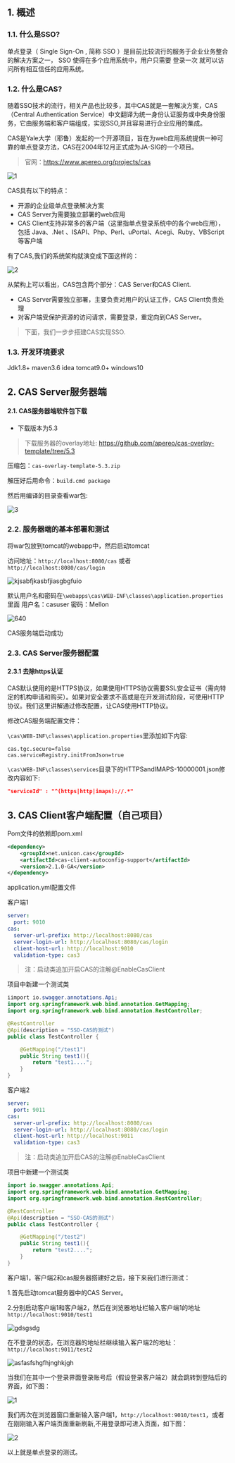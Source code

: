 ## 1. 概述 

### 1.1. 什么是SSO?

单点登录（ Single Sign-On , 简称 SSO ）是目前比较流行的服务于企业业务整合的解决方案之一， SSO 使得在多个应用系统中，用户只需要 登录一次 就可以访问所有相互信任的应用系统。

### 1.2. 什么是CAS?

随着SSO技术的流行，相关产品也比较多，其中CAS就是一套解决方案，CAS（Central Authentication Service）中文翻译为统一身份认证服务或中央身份服务，它由服务端和客户端组成，实现SSO,并且容易进行企业应用的集成。

CAS是Yale大学（耶鲁）发起的一个开源项目，旨在为web应用系统提供一种可靠的单点登录方法，CAS在2004年12月正式成为JA-SIG的一个项目。

> 官网：https://www.apereo.org/projects/cas

![1](https://cdn.jsdelivr.net/gh/wilbur147/cdnPictureBed/article/20210907162847.png)

CAS具有以下的特点：

- 开源的企业级单点登录解决方案
- CAS Server为需要独立部署的web应用
- CAS Client支持非常多的客户端（这里指单点登录系统中的各个web应用），包括 Java、.Net 、ISAPI、Php、Perl、uPortal、Acegi、Ruby、VBScript等客户端

有了CAS,我们的系统架构就演变成下面这样的：

![2](https://cdn.jsdelivr.net/gh/wilbur147/cdnPictureBed/article/20210907162914.png)

从架构上可以看出，CAS包含两个部分：CAS Server和CAS Client.

- CAS Server需要独立部署，主要负责对用户的认证工作，CAS Client负责处理
- 对客户端受保护资源的访问请求，需要登录，重定向到CAS Server。

> 下面，我们一步步搭建CAS实现SSO.

### 1.3. 开发环境要求

Jdk1.8+ maven3.6 idea tomcat9.0+ windows10

## 2. CAS Server服务器端

#### 2.1. CAS服务器端软件包下载

- 下载版本为5.3

> 下载服务器的overlay地址: https://github.com/apereo/cas-overlay-template/tree/5.3

压缩包：`cas-overlay-template-5.3.zip`

解压好后用命令：`build.cmd package`

然后用编译的目录查看war包:

![3](https://cdn.jsdelivr.net/gh/wilbur147/cdnPictureBed/article/20210907162925.png)

### 2.2. 服务器端的基本部署和测试

将war包放到tomcat的webapp中，然后启动tomcat

访问地址：`http://localhost:8080/cas` 或者 `http://localhost:8080/cas/login`

![kjsabfjkasbfjiasgbgfuio](https://cdn.jsdelivr.net/gh/wilbur147/cdnPictureBed/article/20210817104223.png)

默认用户名和密码在`\webapps\cas\WEB-INF\classes\application.properties`里面 用户名：casuser 密码：Mellon

![640](https://cdn.jsdelivr.net/gh/wilbur147/cdnPictureBed/article/20210817113509.webp)

CAS服务端启动成功

### 2.3. CAS Server服务器配置

#### 2.3.1 去除https认证

CAS默认使用的是HTTPS协议，如果使用HTTPS协议需要SSL安全证书（需向特定的机构申请和购买）。如果对安全要求不高或是在开发测试阶段，可使用HTTP协议。我们这里讲解通过修改配置，让CAS使用HTTP协议。

修改CAS服务端配置文件：

`\cas\WEB-INF\classes\application.properties`里添加如下内容:

```basic
cas.tgc.secure=false
cas.serviceRegistry.initFromJson=true
```

`\cas\WEB-INF\classes\services`目录下的HTTPSandIMAPS-10000001.json修改内容如下:

```json
"serviceId" : "^(https|http|imaps)://.*"
```

## 3. CAS Client客户端配置（自己项目）

Pom文件的依赖即pom.xml

```xml
<dependency>
    <groupId>net.unicon.cas</groupId>
    <artifactId>cas-client-autoconfig-support</artifactId>
    <version>2.1.0-GA</version>
</dependency>
```

application.yml配置文件

客户端1

```yaml
server:
  port: 9010
cas:
  server-url-prefix: http://localhost:8080/cas
  server-login-url: http://localhost:8080/cas/login
  client-host-url: http://localhost:9010
  validation-type: cas3
```

> 注：启动类追加开启CAS的注解@EnableCasClient

项目中新建一个测试类

```java
iimport io.swagger.annotations.Api;
import org.springframework.web.bind.annotation.GetMapping;
import org.springframework.web.bind.annotation.RestController;

@RestController
@Api(description = "SSO-CAS的测试")
public class TestController {

    @GetMapping("/test1")
    public String test1(){
        return "test1....";
    }
}
```

客户端2

```yaml
server:
  port: 9011
cas:
  server-url-prefix: http://localhost:8080/cas
  server-login-url: http://localhost:8080/cas/login
  client-host-url: http://localhost:9011
  validation-type: cas3
```

> 注：启动类追加开启CAS的注解@EnableCasClient

项目中新建一个测试类

```java
import io.swagger.annotations.Api;
import org.springframework.web.bind.annotation.GetMapping;
import org.springframework.web.bind.annotation.RestController;

@RestController
@Api(description = "SSO-CAS的测试")
public class TestController {

    @GetMapping("/test2")
    public String test1(){
        return "test2....";
    }
}
```

客户端1，客户端2和cas服务器搭建好之后，接下来我们进行测试：

1.首先启动tomcat服务器中的CAS Server。

2.分别启动客户端1和客户端2，然后在浏览器地址栏输入客户端1的地址`http://localhost:9010/test1`

![gdsgsdg](https://cdn.jsdelivr.net/gh/wilbur147/cdnPictureBed/article/20210817113808.webp)

在不登录的状态，在浏览器的地址栏继续输入客户端2的地址：`http://localhost:9011/test2`

![asfasfshgfhjnghkjgh](https://cdn.jsdelivr.net/gh/wilbur147/cdnPictureBed/article/20210817113842.webp)

当我们在其中一个登录界面登录账号后（假设登录客户端2）就会跳转到登陆后的界面，如下图：

![1](https://cdn.jsdelivr.net/gh/wilbur147/cdnPictureBed/article/20210817113920.webp)

我们再次在浏览器窗口重新输入客户端1，`http://localhost:9010/test1`，或者在刚刚输入客户端页面重新刷新,不用登录即可进入页面，如下图：

![2](https://cdn.jsdelivr.net/gh/wilbur147/cdnPictureBed/article/20210817113926.webp)



以上就是单点登录的测试。

